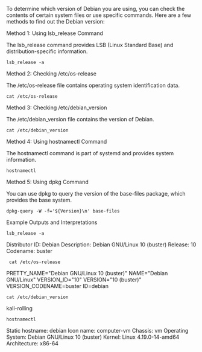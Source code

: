 To determine which version of Debian you are using, you can check the contents of certain system files or use specific commands. Here are a few methods to find out the Debian version:

Method 1: Using lsb_release Command

The lsb_release command provides LSB (Linux Standard Base) and distribution-specific information.


    lsb_release -a

Method 2: Checking /etc/os-release

The /etc/os-release file contains operating system identification data.

    cat /etc/os-release

Method 3: Checking /etc/debian_version

The /etc/debian_version file contains the version of Debian.

    cat /etc/debian_version

Method 4: Using hostnamectl Command

The hostnamectl command is part of systemd and provides system information.

    hostnamectl

Method 5: Using dpkg Command

You can use dpkg to query the version of the base-files package, which provides the base system.

    dpkg-query -W -f='${Version}\n' base-files

Example Outputs and Interpretations

    lsb_release -a 


Distributor ID: Debian
Description:    Debian GNU/Linux 10 (buster)
Release:        10
Codename:       buster

     cat /etc/os-release 


PRETTY_NAME="Debian GNU/Linux 10 (buster)"
NAME="Debian GNU/Linux"
VERSION_ID="10"
VERSION="10 (buster)"
VERSION_CODENAME=buster
ID=debian

    cat /etc/debian_version 

kali-rolling

    hostnamectl 


Static hostname: debian
Icon name: computer-vm
Chassis: vm
Operating System: Debian GNU/Linux 10 (buster)
Kernel: Linux 4.19.0-14-amd64
Architecture: x86-64

  


